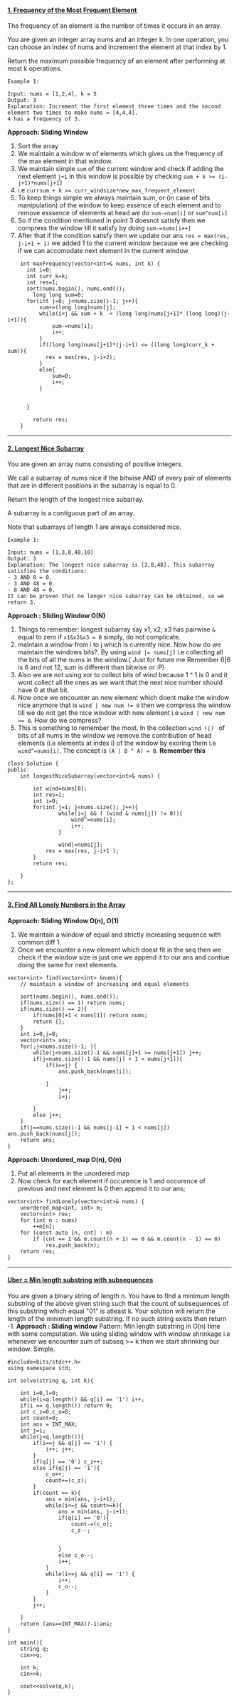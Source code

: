 #### [1. Frequency of the Most Frequent Element](https://leetcode.com/problems/frequency-of-the-most-frequent-element/)
The frequency of an element is the number of times it occurs in an array.  

You are given an integer array nums and an integer k. In one operation, you can choose an index of nums and increment the element at that index by 1.  

Return the maximum possible frequency of an element after performing at most k operations.  

 
```
Example 1:

Input: nums = [1,2,4], k = 5
Output: 3
Explanation: Increment the first element three times and the second element two times to make nums = [4,4,4].
4 has a frequency of 3.
```

**Approach: Sliding Window**
1.  Sort the array
2.  We maintain a window w of elements which gives us the frequency of the max element in that window.
3.  We maintain simple `sum` of the current window and check if adding the next element `j+1` in this window is possible by checking `sum + k >= (i-j+1)*nums[j+1]` 
4.  i.e `currsum + k >= curr_windsize*new_max_frequent_element`
5.  To keep things simple we always maintain sum, or (in case of bits manipulation) of the window to keep essence of each element and to remove esssence of elements at head we do `sum-=num[i]` or `sum^num[i]`     
6.  So if the condition mentioned in point 3 doesnot satisfy then we compress the window till it satisfy by doing `sum-=nums[i++]`
7.  After that if the condition satisfy then we update our ans `res = max(res, j-i+1 + 1)` we added 1 to the current window because we are checking if we can accomodate next element in the current window

```
    int maxFrequency(vector<int>& nums, int k) {
      int i=0;
      int curr_k=k;
      int res=1;
      sort(nums.begin(), nums.end());
        long long sum=0;
      for(int j=0; j<nums.size()-1; j++){
          sum+=(long long)nums[j];
          while(i<j && sum + k  < (long long)nums[j+1]* (long long)(j-i+1)){
              sum-=nums[i];
              i++;
          }
          if((long long)nums[j+1]*(j-i+1) <= ((long long)curr_k + sum)){
            res = max(res, j-i+2);  
          }
          else{
              sum=0; 
              i++;
          }
          
         
      }
        
        return res;
    }

```

---

#### [2. Longest Nice Subarray](https://leetcode.com/contest/weekly-contest-309/problems/longest-nice-subarray/)

You are given an array nums consisting of positive integers.  

We call a subarray of nums nice if the bitwise AND of every pair of elements that are in different positions in the subarray is equal to 0.  

Return the length of the longest nice subarray.  

A subarray is a contiguous part of an array.  

Note that subarrays of length 1 are always considered nice.  

 
```
Example 1:

Input: nums = [1,3,8,48,10]
Output: 3
Explanation: The longest nice subarray is [3,8,48]. This subarray satisfies the conditions:
- 3 AND 8 = 0.
- 3 AND 48 = 0.
- 8 AND 48 = 0.
It can be proven that no longer nice subarray can be obtained, so we return 3.
```

**Approach : Sliding Window O(N)**  
1. Things to remember: longest subarray say x1, x2, x3 has pairwise `&` equal to zero if `x1&x2&x3 = 0` simply, do not complicate.
2. maintain a window from i to j which is currently nice. Now how do we maintain the windows bits?. By using `wind |= nums[j]` i.e collecting all the bits of all the nums in the window.( Just for future me Remember 6|6 is 6 and not 12, sum is different than bitwise or :P)
3. Also we are not using xor to collect bits of wind because 1 ^ 1 is 0 and it wont collect all the ones as we want that the next nice number should have 0 at that bit.
4. Now once we encounter an new element which doent make the window nice anymore that is `wind | new num != 0` then we compress the window till we do not get the nice window with new element  i.e `wind | new num == 0`. How do we compress?
5. This is something to remember the most. In the collection `wind (|) ` of bits of all nums in the window we remove the contribution of head elements (i.e elements at index i) of the window by exoring them i.e `wind^=nums[i]`. The concept is `(A | B ^ A) = B`. **Remember this**

```
class Solution {
public:
    int longestNiceSubarray(vector<int>& nums) {

        int wind=nums[0];
        int res=1;
        int i=0;
        for(int j=1; j<nums.size(); j++){
                while(i<j && ( (wind & nums[j]) != 0)){
                    wind^=nums[i];
                    i++;
                }
            
                wind|=nums[j];
            res = max(res, j-i+1 );
        }
        return res;
    
    }
};
```

---

#### [3. Find All Lonely Numbers in the Array](https://leetcode.com/problems/find-all-lonely-numbers-in-the-array/)
**Approach: Sliding Window O(n), O(1)**
1. We maintain a window of equal and strictly increasing sequence with common diff 1.
2. Once we encounter a new element which doest fit in the seq then we check if the window size is just one we append it to our ans and contiue doing the same for next elements.

```
vector<int> find(vector<int> &nums){
    // maintain a window of increasing and equal elements
    
    sort(nums.begin(), nums.end());
    if(nums.size() == 1) return nums;
    if(nums.size() == 2){
        if(nums[0]+1 < nums[1]) return nums;
        return {};
    } 
    int i=0,j=0;
    vector<int> ans;
    for(;j<nums.size()-1; ){
        while(j<nums.size()-1 && nums[j]+1 >= nums[j+1]) j++;
        if(j<nums.size()-1 && nums[j] + 1 < nums[j+1]){
            if(i==j) {
                ans.push_back(nums[i]);
                
            }
                j++;
                i=j;
            
        }
        else j++;
    }
    if(j==nums.size()-1 && nums[j-1] + 1 < nums[j]) ans.push_back(nums[j]);
    return ans;
}
```

**Approach: Unordered_map O(n), O(n)**  
1. Put all elements in the unordered map
2. Now check for each element if occurence is 1 and occurence of previous and next element is 0 then append it to our ans;

```
vector<int> findLonely(vector<int>& nums) {
    unordered_map<int, int> m;
    vector<int> res;
    for (int n : nums)
        ++m[n];
    for (const auto [n, cnt] : m)
        if (cnt == 1 && m.count(n + 1) == 0 && m.count(n - 1) == 0)
            res.push_back(n);
    return res;
}
```
---

#### [Uber = Min length substring with subsequences](https://leetcode.com/discuss/interview-question/1845128/Uber-Software-Engineer-India-(University)-2022-Graduates-Coding-Test)  
You are given a binary string of length n.
You have to find a minimum length substring of the above given string such that the count of subsequences of this substring which equal "01" is atleast k.
Your solution will return the length of the minimum length substring. If no such string exists then return -1.
**Approach : Sliding window**
Pattern: Min length substring in O(n) time with some computation.
We using sliding window with window shrinkage i.e whenever we encounter sum of subseq >= k then we start shrinking our window. Simple.

```
#include<bits/stdc++.h>
using namespace std;

int solve(string q, int k){

    int i=0,l=0;
    while(i<q.length() && q[i] == '1') i++;
    if(i == q.length()) return 0;
    int c_z=0,c_o=0;
    int count=0;
    int ans = INT_MAX;
    int j=i;
    while(j<q.length()){
        if(i==j && q[j] == '1') {
            i++; j++;
        }
        if(q[j] == '0') c_z++;
        else if(q[j] == '1'){
            c_o++;
            count+=(c_z);
        }
        if(count >= k){
            ans = min(ans, j-i+1);
            while(i<=j && count>=k){
                ans = min(ans, j-i+1);
                if(q[i] == '0'){
                    count-=(c_o);
                    c_z--;
                    

                }
                else c_o--;
                i++;
            }
            while(i<=j && q[i] == '1') {
                i++;
                c_o--;
            }
        }
        j++;

    }
    return (ans==INT_MAX)?-1:ans;
}

int main(){
    string q;
    cin>>q;

    int k;
    cin>>k;

    cout<<solve(q,k);
}
```
